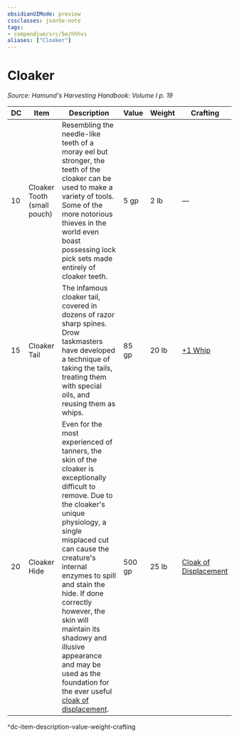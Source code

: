 ```yaml
---
obsidianUIMode: preview
cssclasses: json5e-note
tags:
- compendium/src/5e/hhhvi
aliases: ["Cloaker"]
---
```

# Cloaker
*Source: Hamund's Harvesting Handbook: Volume I p. 19* 

| DC | Item | Description | Value | Weight | Crafting |
|----|------|-------------|-------|--------|----------|
| 10 | Cloaker Tooth (small pouch) | Resembling the needle-like teeth of a moray eel but stronger, the teeth of the cloaker can be used to make a variety of tools. Some of the more notorious thieves in the world even boast possessing lock pick sets made entirely of cloaker teeth. | 5 gp | 2 lb | — |
| 15 | Cloaker Tail | The infamous cloaker tail, covered in dozens of razor sharp spines. Drow taskmasters have developed a technique of taking the tails, treating them with special oils, and reusing them as whips. | 85 gp | 20 lb | [+1 Whip](compendium/items/1-weapon.md) |
| 20 | Cloaker Hide | Even for the most experienced of tanners, the skin of the cloaker is exceptionally difficult to remove. Due to the cloaker's unique physiology, a single misplaced cut can cause the creature's internal enzymes to spill and stain the hide. If done correctly however, the skin will maintain its shadowy and illusive appearance and may be used as the foundation for the ever useful [cloak of displacement](compendium/items/cloak-of-displacement.md). | 500 gp | 25 lb | [Cloak of Displacement](compendium/items/cloak-of-displacement.md) |
^dc-item-description-value-weight-crafting